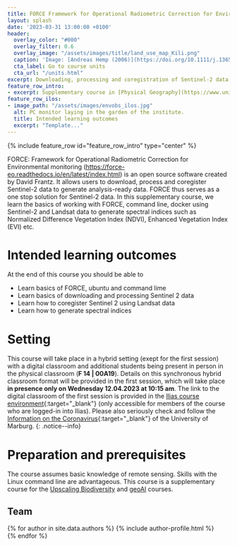 ```yaml
---
title: FORCE Framework for Operational Radiometric Correction for Environmental monitoring
layout: splash
date: '2023-03-31 13:00:00 +0100'
header:
  overlay_color: "#000"
  overlay_filter: 0.6
  overlay_image: "/assets/images/title/land_use_map_Kili.png"
  caption: 'Image: [Andreas Hemp (2006)](https://doi.org/10.1111/j.1365-2028.2006.00679.x)'
  cta_label: Go to course units
  cta_url: "/units.html"
excerpt: Downloading, processing and coregistration of Sentinel-2 data
feature_row_intro:
- excerpt: Supplementary course in [Physical Geography](https://www.uni-marburg.de/en/fb19/disciplines/physisch){:target="_blank"} at Marburg University
feature_row_ilos:
- image_path: "/assets/images/envobs_ilos.jpg"
  alt: PC monitor laying in the garden of the institute.
  title: Intended learning outcomes
  excerpt: "Template..."
---
```


{% include feature_row id="feature_row_intro" type="center" %}

FORCE: Framework for Operational Radiometric Correction for Environmental monitoring (https://force-eo.readthedocs.io/en/latest/index.html) is an open source software created by David Frantz. It allows users to download, process and coregister Sentinel-2 data to generate analysis-ready data. FORCE thus serves as a one stop solution for Sentinel-2 data. In this supplementary course, we learn the basics of working with FORCE, command line, docker using Sentinel-2 and Landsat  data to generate spectral indices such as Normalized Difference Vegetation Index (NDVI), Enhanced Vegetation Index (EVI) etc.



# Intended learning outcomes
At the end of this course you should be able to
  
* Learn basics of FORCE, ubuntu and command lime
* Learn basics of downloading and processing Sentinel 2 data
* Learn how to coregister Sentinel 2 using Landsat data
* Learn how to generate spectral indices



# Setting

This course will take place in a hybrid setting (exept for the first session) with a digital classroom and additional students being present in person in the physical classroom (**F 14 | 00A19**).
Details on this synchronous hybrid classroom format will be provided in the first session, which will take place **in presence only on Wednesday 12.04.2023 at 10:15 am**.
The link to the digital classroom of the first session is provided in the [Ilias course environment](https://ilias.uni-marburg.de/goto.php?target=crs_2785662&client_id=UNIMR){:target="_blank"}
 (only accessible for members of the course who are logged-in into Ilias). 
Please also seriously check and follow the [Information on the Coronavirus](https://www.uni-marburg.de/de/universitaet/administration/sicherheit/coronavirus){:target="_blank"} of the University of Marburg.
{: .notice--info}





# Preparation and prerequisites

The course assumes basic knowledge of remote sensing. Skills with the Linux command line are advantageous. This course is a supplementary course for the [Upscaling Biodiversity](https://geomoer.github.io/moer-mpg-upscaling/) and [geoAI](https://geomoer.github.io/geoAI/) courses.


## Team

{% for author in site.data.authors %}
  {% include author-profile.html %}
 <br />
{% endfor %}



